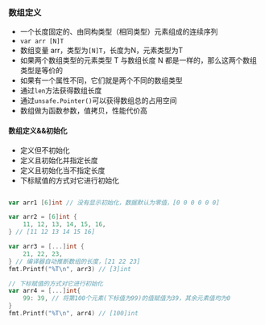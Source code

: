 ### 数组定义
- 一个长度固定的、由同构类型（相同类型）元素组成的连续序列
- `var arr [N]T`
- 数组变量 arr，类型为`[N]T`，长度为N，元素类型为T
- 如果两个数组类型的元素类型 T 与数组长度 N 都是一样的，那么这两个数组类型是等价的
- 如果有一个属性不同，它们就是两个不同的数组类型
- 通过`len`方法获得数组长度
- 通过`unsafe.Pointer()`可以获得数组总的占用空间
- 数组做为函数参数，值拷贝，性能代价高

#### 数组定义&&初始化
- 定义但不初始化
- 定义且初始化并指定长度
- 定义且初始化当不指定长度
- 下标赋值的方式对它进行初始化
```go

var arr1 [6]int // 没有显示初始化，数据默认为零值，[0 0 0 0 0 0]

var arr2 = [6]int {
    11, 12, 13, 14, 15, 16,
} // [11 12 13 14 15 16]

var arr3 = [...]int { 
    21, 22, 23,
} // 编译器自动推断数组的长度，[21 22 23]
fmt.Printf("%T\n", arr3) // [3]int

// 下标赋值的方式对它进行初始化
var arr4 = [...]int{
    99: 39, // 将第100个元素(下标值为99)的值赋值为39，其余元素值均为0
}
fmt.Printf("%T\n", arr4) // [100]int
```